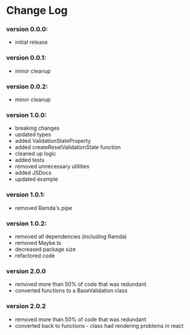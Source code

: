 # Change Log

### version 0.0.0:

- initial release

### version 0.0.1:

- minor cleanup

### version 0.0.2:

- minor cleanup

### version 1.0.0:

- breaking changes
- updated types
- added ValidationStateProperty
- added createResetValidationState function
- cleaned up logic
- added tests
- removed unnecessary utilities
- added JSDocs
- updated example

### version 1.0.1:
- removed Ramda's pipe

### version 1.0.2:

- removed all dependencies (including Ramda)
- removed Maybe.ts
- decreased package size
- refactored code

### version 2.0.0
- removed more than 50% of code that was redundant
- converted functions to a BaseValidation class

### version 2.0.2
- removed more than 50% of code that was redundant
- converted back to functions - class had rendering problems in react